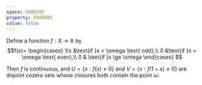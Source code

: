 ```yaml
---
space: S000195
property: P000085
value: false
---
```


Define a function $f : X \to \mathbb{R}$ by
$$f(x)=
\begin{cases}
1/x &\text{if }x < \omega \text{ odd},\\
0 &\text{if }x < \omega \text{ even},\\
0 & \text{if }x \ge \omega
\end{cases}
$$

Then $f$ is continuous, and $U = \{ x : f(x) \ne 0 \}$ and $V = \{ x : f(1 + x) \ne 0 \}$ are disjoint cozero sets whose closures both contain the point $\omega$.
